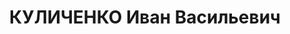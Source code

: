 ---
title: КУЛИЧЕНКО Иван Васильевич
description: "1911 р., м. Миргород Полтавської обл., українець, із селян, освіта неповна\
  \ середня. Проживав у м. Миргород. Кухар 75-ї стрілецької дивізії. \n  Заарештований\
  \ 28 вересня 1937 р. Засуджений Верховним Судом СРСР 10 грудня 1937 р. за ст.ст.\
  \ 54-8, 59-9, 54-11 КК УРСР до розстрілу з конфіскацією майна. Вирок виконано 10\
  \ грудня 1937 р. у м. Харків. \n  Реабілітований Верховним Судом СРСР 24 грудня\
  \ 1957 р."
---